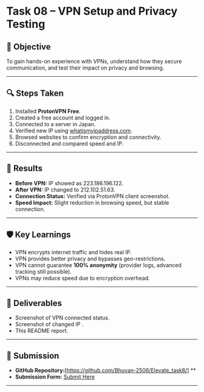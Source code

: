 # Task 08 – VPN Setup and Privacy Testing  

## 🎯 Objective  
To gain hands-on experience with VPNs, understand how they secure communication, and test their impact on privacy and browsing.  

---

## 🔍 Steps Taken  
1. Installed **ProtonVPN Free**.  
2. Created a free account and logged in.  
3. Connected to a server in Japan.  
4. Verified new IP using [whatismyipaddress.com](https://whatismyipaddress.com).  
5. Browsed websites to confirm encryption and connectivity.  
6. Disconnected and compared speed and IP.  

---

## 📂 Results  
- **Before VPN:** IP showed as 223.186.196.122.  
- **After VPN:** IP changed to 212.102.51.63.  
- **Connection Status:** Verified via ProtonVPN client screenshot.  
- **Speed Impact:** Slight reduction in browsing speed, but stable connection.  

---

## 🛡️ Key Learnings  
- VPN encrypts internet traffic and hides real IP.  
- VPN provides better privacy and bypasses geo-restrictions.  
- VPN cannot guarantee **100% anonymity** (provider logs, advanced tracking still possible).  
- VPNs may reduce speed due to encryption overhead.  

---

## 📂 Deliverables  
- Screenshot of VPN connected status.  
- Screenshot of changed IP .  
- This README report.  

---

## 🔗 Submission  
- **GitHub Repository:**[https://github.com/Bhuvan-2506/Elevate_task8/] **  
- **Submission Form:** [Submit Here](https://forms.gle/8Gm83s53KbyXs3Ne9)  

---
